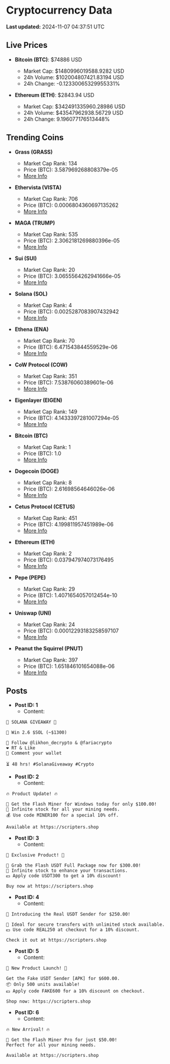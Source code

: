 # Cryptocurrency Data

**Last updated:** 2024-11-07 04:37:51 UTC

## Live Prices
- **Bitcoin (BTC)**: $74886 USD
  - Market Cap: $1480996019588.9282 USD
  - 24h Volume: $102004807421.83194 USD
  - 24h Change: -0.12330065329955331%

- **Ethereum (ETH)**: $2843.94 USD
  - Market Cap: $342491335960.28986 USD
  - 24h Volume: $43547962938.56729 USD
  - 24h Change: 9.196077176513448%

## Trending Coins
- **Grass (GRASS)**
  - Market Cap Rank: 134
  - Price (BTC): 3.587969268808379e-05
  - [More Info](https://www.coingecko.com/en/coins/grass)

- **Ethervista (VISTA)**
  - Market Cap Rank: 706
  - Price (BTC): 0.0006804360697135262
  - [More Info](https://www.coingecko.com/en/coins/ethervista)

- **MAGA (TRUMP)**
  - Market Cap Rank: 535
  - Price (BTC): 2.3062181269880396e-05
  - [More Info](https://www.coingecko.com/en/coins/maga)

- **Sui (SUI)**
  - Market Cap Rank: 20
  - Price (BTC): 3.0655564262941666e-05
  - [More Info](https://www.coingecko.com/en/coins/sui)

- **Solana (SOL)**
  - Market Cap Rank: 4
  - Price (BTC): 0.0025287083907432942
  - [More Info](https://www.coingecko.com/en/coins/solana)

- **Ethena (ENA)**
  - Market Cap Rank: 70
  - Price (BTC): 6.471543844559529e-06
  - [More Info](https://www.coingecko.com/en/coins/ethena)

- **CoW Protocol (COW)**
  - Market Cap Rank: 351
  - Price (BTC): 7.53876060389601e-06
  - [More Info](https://www.coingecko.com/en/coins/cow-protocol)

- **Eigenlayer (EIGEN)**
  - Market Cap Rank: 149
  - Price (BTC): 4.1433397281007294e-05
  - [More Info](https://www.coingecko.com/en/coins/eigenlayer)

- **Bitcoin (BTC)**
  - Market Cap Rank: 1
  - Price (BTC): 1.0
  - [More Info](https://www.coingecko.com/en/coins/bitcoin)

- **Dogecoin (DOGE)**
  - Market Cap Rank: 8
  - Price (BTC): 2.61698564646026e-06
  - [More Info](https://www.coingecko.com/en/coins/dogecoin)

- **Cetus Protocol (CETUS)**
  - Market Cap Rank: 451
  - Price (BTC): 4.199811957451989e-06
  - [More Info](https://www.coingecko.com/en/coins/cetus-protocol)

- **Ethereum (ETH)**
  - Market Cap Rank: 2
  - Price (BTC): 0.037947974073176495
  - [More Info](https://www.coingecko.com/en/coins/ethereum)

- **Pepe (PEPE)**
  - Market Cap Rank: 29
  - Price (BTC): 1.4071654057012454e-10
  - [More Info](https://www.coingecko.com/en/coins/pepe)

- **Uniswap (UNI)**
  - Market Cap Rank: 24
  - Price (BTC): 0.00012293183258597107
  - [More Info](https://www.coingecko.com/en/coins/uniswap)

- **Peanut the Squirrel (PNUT)**
  - Market Cap Rank: 397
  - Price (BTC): 1.651846101654088e-06
  - [More Info](https://www.coingecko.com/en/coins/peanut-the-squirrel)

## Posts
- **Post ID: 1**
  - Content:
```
🚀 SOLANA GIVEAWAY 🚀

🎁 Win 2.6 $SOL (~$1300)

🤝 Follow @likhon_decrypto & @fariacrypto
❤️ RT & Like
💬 Comment your wallet

⏳ 48 hrs! #SolanaGiveaway #Crypto
```

- **Post ID: 2**
  - Content:
```
🔥 Product Update! 🔥

🚀 Get the Flash Miner for Windows today for only $100.00!
🔋 Infinite stock for all your mining needs.
💰 Use code MINER100 for a special 10% off.

Available at https://scripters.shop
```

- **Post ID: 3**
  - Content:
```
🎁 Exclusive Product! 🎁

💸 Grab the Flash USDT Full Package now for $300.00!
🎉 Infinite stock to enhance your transactions.
💵 Apply code USDT300 to get a 10% discount!

Buy now at https://scripters.shop
```

- **Post ID: 4**
  - Content:
```
💎 Introducing the Real USDT Sender for $250.00!

💼 Ideal for secure transfers with unlimited stock available.
💵 Use code REAL250 at checkout for a 10% discount.

Check it out at https://scripters.shop
```

- **Post ID: 5**
  - Content:
```
🚀 New Product Launch! 🚀

Get the Fake USDT Sender [APK] for $600.00.
📦 Only 500 units available!
💵 Apply code FAKE600 for a 10% discount on checkout.

Shop now: https://scripters.shop
```

- **Post ID: 6**
  - Content:
```
🔥 New Arrival! 🔥

💸 Get the Flash Miner Pro for just $50.00!
Perfect for all your mining needs.

Available at https://scripters.shop
```

